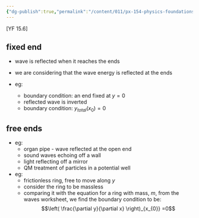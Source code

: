 ```yaml
---
{"dg-publish":true,"permalink":"/content/011/px-154-physics-foundations/px-154-h-waves-at-boundaries/px-154-h1-fixed-and-free-ends/","noteIcon":"1","created":"2025-08-27T13:14:04.704+01:00","updated":"2024-11-26T19:52:35.000+00:00"}
---
```


[YF 15.6]

## fixed end
- wave is reflected when it reaches the ends
- we are considering that the wave energy is reflected at the ends

- eg:
	- boundary condition: an end fixed at $y=0$
	- reflected wave is inverted
	- boundary condition: $y_{total}(x_{0})=0$ 
## free ends
- eg: 
	- organ pipe - wave reflected at the open end
	- sound waves echoing off a wall
	- light reflecting off a mirror
	- QM treatment of particles in a potential well
- eg:
	- frictionless ring, free to move along $y$
	- consider the ring to be massless
	- comparing it with the equation for a ring with mass, $m$, from the waves worksheet, we find the boundary condition to be: 
	$$\left( \frac{\partial y}{\partial x} \right)_{x_{0}} =0$$
